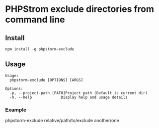 # PHPStrom exclude directories from command line

## Install

```
npm install -g phpstorm-exclude
```

## Usage
```
Usage:
  phpstorm-exclude [OPTIONS] [ARGS]

Options: 
  -p, --project-path [PATH]Project path (Default is current dir)
  -h, --help             Display help and usage details
```

### Example

phpstorm-exclude relative/path/to/exclude another/one
